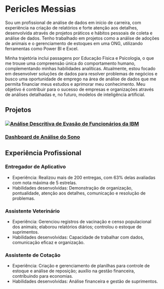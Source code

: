 # Pericles Messias

Sou um profissional de análise de dados em início de carreira, com experiência na criação de relatórios e forte atenção aos detalhes, desenvolvida através de projetos práticos e hábitos pessoais de coleta e análise de dados. Tenho trabalhado em projetos como a análise de adoções de animais e o gerenciamento de estoques em uma ONG, utilizando ferramentas como Power BI e Excel.

Minha trajetória inclui passagens por Educação Física e Psicologia, o que me trouxe uma compreensão única do comportamento humano, complementando minhas habilidades analíticas. Atualmente, estou focado em desenvolver soluções de dados para resolver problemas de negócios e busco uma oportunidade de emprego na área de análise de dados que me permita financiar meus estudos e aprimorar meu conhecimento. Meu objetivo é contribuir para o sucesso de empresas e organizações através de análises detalhadas e, no futuro, modelos de inteligência artificial.

## Projetos

### [![Análise Descritiva de Evasão de Funcionários da IBM](/c/Users/-/Desktop/GitHub/portfolio/assets/evasao.jpeg)](https://github.com/periclesrmessias/ibm-employee-attrition)
### [Dashboard de Análise do Sono](https://github.com/periclesrmessias/sleep-quality-statistics)

## Experiência Profissional

### Entregador de Aplicativo
- Experiência: Realizou mais de 200 entregas, com 63% delas avaliadas com nota máxima de 5 estrelas.
- Habilidades desenvolvidas: Demonstração de organização, pontualidade, atenção aos detalhes, comunicação e resolução de problemas.
  
### Assistente Veterinário
- Experiência: Gerenciou registros de vacinação e censo populacional dos animais; elaborou relatórios diários; controlou o estoque de suprimentos.
- Habilidades desenvolvidas: Capacidade de trabalhar com dados, comunicação eficaz e organização.
  
### Assistente de Cotação
- Experiência: Criação e gerenciamento de planilhas para controle de estoque e análise de reposição; auxílio na gestão financeira, contribuindo para economias.
- Habilidades desenvolvidas: Análise financeira e gestão de suprimentos.


